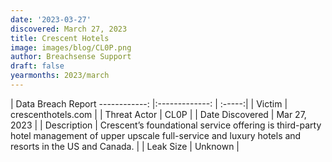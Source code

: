 ```yaml
---
date: '2023-03-27'
discovered: March 27, 2023
title: Crescent Hotels
image: images/blog/CL0P.png
author: Breachsense Support
draft: false
yearmonths: 2023/march
---
```



| Data Breach Report
------------:     |:-------------:    | :-----:|
| Victim      | crescenthotels.com      | 
| Threat Actor      | CL0P      | 
| Date Discovered      | Mar 27, 2023      | 
| Description      | Crescent’s foundational service offering is third-party hotel management of upper upscale full-service and luxury hotels and resorts in the US and Canada.      | 
| Leak Size      | Unknown      | 

